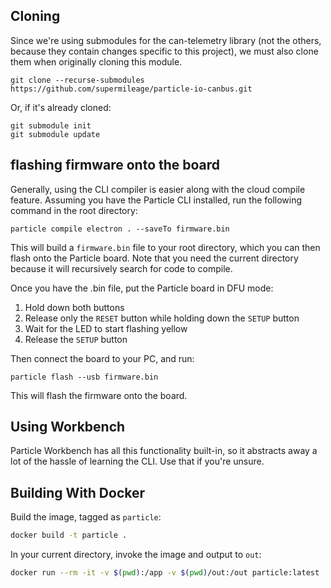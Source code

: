 ## Cloning

Since we're using submodules for the can-telemetry library (not the others, because they contain changes specific to this project), we must also clone them when originally cloning this module. 

```
git clone --recurse-submodules https://github.com/supermileage/particle-io-canbus.git
```

Or, if it's already cloned:
```
git submodule init
git submodule update
```

## flashing firmware onto the board

Generally, using the CLI compiler is easier along with the cloud compile feature. Assuming you have the Particle CLI installed, run the following command in the root directory:

`particle compile electron . --saveTo firmware.bin` 

This will build a `firmware.bin` file to your root directory, which you can then flash onto the Particle board. Note that you need the current directory because it will recursively search for code to compile.  

Once you have the .bin file, put the Particle board in DFU mode:

1. Hold down both buttons
2. Release only the `RESET` button while holding down the `SETUP` button
3. Wait for the LED to start flashing yellow 
4. Release the `SETUP` button 

Then connect the board to your PC, and run:

`particle flash --usb firmware.bin` 

This will flash the firmware onto the board. 

## Using Workbench

Particle Workbench has all this functionality built-in, so it abstracts away a lot of the hassle of learning the CLI. Use that if you're unsure. 

## Building With Docker

Build the image, tagged as `particle`:

```bash
docker build -t particle .
```

In your current directory, invoke the image and output to `out`:

```bash
docker run --rm -it -v $(pwd):/app -v $(pwd)/out:/out particle:latest
```
